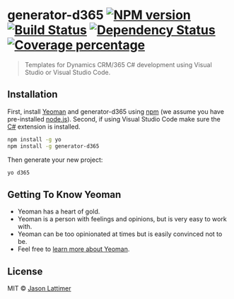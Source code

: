 # generator-d365 [![NPM version][npm-image]][npm-url] [![Build Status][travis-image]][travis-url] [![Dependency Status][daviddm-image]][daviddm-url] [![Coverage percentage][coveralls-image]][coveralls-url]
> Templates for Dynamics CRM/365 C# development using Visual Studio or Visual Studio Code.

## Installation

First, install [Yeoman](http://yeoman.io) and generator-d365 using [npm](https://www.npmjs.com/) (we assume you have pre-installed [node.js](https://nodejs.org/)).
Second, if using Visual Studio Code make sure the [C#](https://marketplace.visualstudio.com/items?itemName=ms-vscode.csharp) extension is installed.

```bash
npm install -g yo
npm install -g generator-d365
```

Then generate your new project:

```bash
yo d365
```

## Getting To Know Yeoman

 * Yeoman has a heart of gold.
 * Yeoman is a person with feelings and opinions, but is very easy to work with.
 * Yeoman can be too opinionated at times but is easily convinced not to be.
 * Feel free to [learn more about Yeoman](http://yeoman.io/).

## License

MIT © [Jason Lattimer](https://jlattimer.blogspot.com/)


[npm-image]: https://badge.fury.io/js/generator-d365.svg
[npm-url]: https://npmjs.org/package/generator-d365
[travis-image]: https://travis-ci.org/jlattimer/generator-d-65.svg?branch=master
[travis-url]: https://travis-ci.org/jlattimer/generator-d365
[daviddm-image]: https://david-dm.org/jlattimer/generator-d365.svg?theme=shields.io
[daviddm-url]: https://david-dm.org/jlattimer/generator-d365
[coveralls-image]: https://coveralls.io/repos/jlattimer/generator-d365/badge.svg
[coveralls-url]: https://coveralls.io/r/jlattimer/generator-d365
